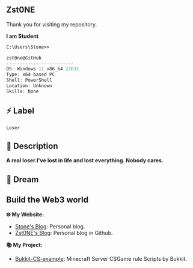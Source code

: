 ## Zst0NE

Thank you for visiting my repository.<br>

**I am Student**

```cmd
C:\Users\Stone>> 
```

```csharp
zst0ne@GitHub
-------------------------
OS: Windows 11 x86_64 22631
Type: x64-based PC
Shell: PowerShell
Location: Unknown
Skills: None
```

## ⚡ Label

`Loser`  

## 🚀 Description

**A real loser.I've lost in life and lost everything. Nobody cares.**  

## 🔭 Dream
**Build the Web3 world**
---

**🌐 My Website:** 
- [Stone's Blog](https://noobspace.cn): Personal blog.
- [Zst0NE's Blog](https://Zst0NE.github.io/): Personal blog in Github.

**📚 My Project:**
- [Bukkit-CS-example](https://github.com/Zst0NE/Bukkit-CS-example):  Minecraft Server CSGame rule Scripts by Bukkit.
